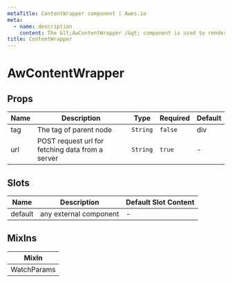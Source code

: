 ```yaml
---
metaTitle: ContentWrapper сomponent | Awes.io
meta:
  - name: description
    content: The &lt;AwContentWrapper /&gt; component is used to render ContentWrapper - UI Vue component for Awes.io.
title: ContentWrapper
---
```


# AwContentWrapper

## Props

<!-- @vuese:AwContentWrapper:props:start -->
|Name|Description|Type|Required|Default|
|---|---|---|---|---|
|tag|The tag of parent node|`String`|`false`|div|
|url|POST request url for fetching data from a server|`String`|`true`|-|

<!-- @vuese:AwContentWrapper:props:end -->


## Slots

<!-- @vuese:AwContentWrapper:slots:start -->
|Name|Description|Default Slot Content|
|---|---|---|
|default|any external component|-|

<!-- @vuese:AwContentWrapper:slots:end -->


## MixIns

<!-- @vuese:AwContentWrapper:mixIns:start -->
|MixIn|
|---|
|WatchParams|

<!-- @vuese:AwContentWrapper:mixIns:end -->

